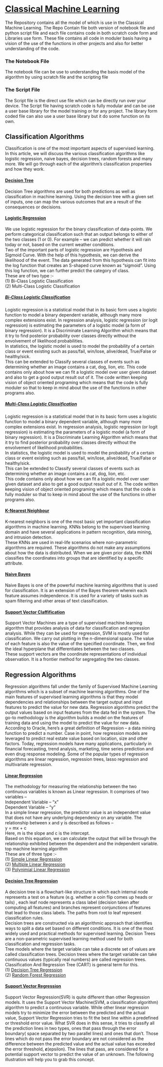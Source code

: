 # [Classical Machine Learning](https://github.com/anubhavsharma430/Classical-Machine-Learning) 
The Repository contains all the model of which is use in the Classical Machine Learning. The Repo Contain file both version of notebook file and python script file and each file contains code in both scratch code form and Libraries use form. These file contains all code in moduler basis having a vision of the use of the functions in other projects and also for better understanding of the code.<br>

### The Notebook File
The notebook file can be use to understanding the basis model of the algorithm by using scratch file and the scripting file

### The Script File
The Script file is the direct use file which can be directly run over your device. The Script file having scratch code is fully modular and can be use a user base library for the model training or for any project. The library form coded file can also use a user base library but it do some function on its own.

## Classification Algorithms
Classification is one of the most important aspects of supervised learning. In this article, we will discuss the various classification algorithms like logistic regression, naive bayes, decision trees, random forests and many more. We will go through each of the algorithm’s classification properties and how they work.

#### [Decision Tree](https://github.com/anubhavsharma430/Classical-Machine-Learning/tree/master/Classification/Decision%20Tree%20and%20Random%20Forest%20Classification)
Decision Tree algorithms are used for both predictions as well as classification in machine learning. Using the decision tree with a given set of inputs, one can map the various outcomes that are a result of the consequences or decisions.

#### [Logistic Regression](https://github.com/anubhavsharma430/Classical-Machine-Learning/tree/master/Classification/Logistic%20Regression)
We use logistic regression for the binary classification of data-points. We perform categorical classification such that an output belongs to either of the two classes (1 or 0). For example – we can predict whether it will rain today or not, based on the current weather conditions.<br>
Two of the important parts of logistic regression are Hypothesis and Sigmoid Curve. With the help of this hypothesis, we can derive the likelihood of the event. The data generated from this hypothesis can fit into the log function that creates an S-shaped curve known as “sigmoid”. Using this log function, we can further predict the category of class.<br>
These are of two type :-<br>
(1) Bi-Class Logistic Classification <br>
(2) Multi-Class Logistic Classification

##### [Bi-Class Logistic Classification](https://github.com/anubhavsharma430/Classical-Machine-Learning/tree/master/Classification/Logistic%20Regression/Bi%20Class%20Classification)
Logistic regression is a statistical model that in its basic form uses a logistic function to model a binary dependent variable, although many more complex extensions exist. In regression analysis, logistic regression (or logit regression) is estimating the parameters of a logistic model (a form of binary regression). It is a Discriminate Learning Algorithm which means that it try to find posterior probability over classes directly without the envolvement of likelihood probabilities.<br>
In statistics, the logistic model is used to model the probability of a certain class or event existing such as pass/fail, win/lose, alive/dead, True/False or healthy/sick. <br>
This can be extended to Classify several classes of events such as determining whether an image contains a cat, dog, lion, etc.
This code contains only about how we can fit a logistic model over user given dataset and also to get a good output result out of it. The code written keeping vision of object oriented programing which means that the code is fully moduler so that to keep in mind about the use of the functions in other programs also.

##### [Multi-Class Logistic Classification](https://github.com/anubhavsharma430/Classical-Machine-Learning/tree/master/Classification/Logistic%20Regression/Multi%20Class%20Classification)
Logistic regression is a statistical model that in its basic form uses a logistic function to model a binary dependent variable, although many more complex extensions exist. In regression analysis, logistic regression (or logit regression) is estimating the parameters of a logistic model (a form of binary regression). It is a Discriminate Learning Algorithm which means that it try to find posterior probability over classes directly without the envolvement of likelihood probabilities.<br>
In statistics, the logistic model is used to model the probability of a certain class or event existing such as pass/fail, win/lose, alive/dead, True/False or healthy/sick.<br>
This can be extended to Classify several classes of events such as determining whether an image contains a cat, dog, lion, etc.<br>
This code contains only about how we can fit a logistic model over user given dataset and also to get a good output result out of it. The code written keeping vision of object oriented programing which means that the code is fully moduler so that to keep in mind about the use of the functions in other programs also. 

#### [K-Nearest Neighbour]()
K-nearest neighbors is one of the most basic yet important classification algorithms in machine learning. KNNs belong to the supervised learning domain and have several applications in pattern recognition, data mining, and intrusion detection.<br>
These KNNs are used in real-life scenarios where non-parametric algorithms are required. These algorithms do not make any assumptions about how the data is distributed. When we are given prior data, the KNN classifies the coordinates into groups that are identified by a specific attribute.

#### [Naive Bayes]()
Naive Bayes is one of the powerful machine learning algorithms that is used for classification. It is an extension of the Bayes theorem wherein each feature assumes independence. It is used for a variety of tasks such as spam filtering and other areas of text classification.

#### [Support Vector Claffification]()
Support Vector Machines are a type of supervised machine learning algorithm that provides analysis of data for classification and regression analysis. While they can be used for regression, SVM is mostly used for classification. We carry out plotting in the n-dimensional space. The value of each feature is also the value of the specified coordinate. Then, we find the ideal hyperplane that differentiates between the two classes.<br>
These support vectors are the coordinate representations of individual observation. It is a frontier method for segregating the two classes.<br>

## Regression Algorithms
Regression algorithms fall under the family of Supervised Machine Learning algorithms which is a subset of machine learning algorithms. One of the main features of supervised learning algorithms is that they model dependencies and relationships between the target output and input features to predict the value for new data. Regression algorithms predict the output values based on input features from the data fed in the system. The go-to methodology is the algorithm builds a model on the features of training data and using the model to predict the value for new data.<br>
According to Oracle, here’s a great definition of Regression – a data mining function to predict a number. Case in point, how regression models are leveraged to predict real estate value based on location, size and other factors. Today, regression models have many applications, particularly in financial forecasting, trend analysis, marketing, time series prediction and even drug response modeling. Some of the popular types of regression algorithms are linear regression, regression trees, lasso regression and multivariate regression.

#### [Linear Regression](https://github.com/anubhavsharma430/Classical-Machine-Learning/tree/master/Regression/Linear%20Regression)
The methodology for measuring the relationship between the two continuous variables is known as Linear regression. It comprises of two variables –<br>
Independent Variable – “x”<br>
Dependent Variable – “y”<br>
In a simple linear regression, the predictor value is an independent value that does not have any underlying dependency on any variable. The relationship between x and y is described as follows –<br>
y = mx + c <br>
Here, m is the slope and c is the intercept.<br>
Based on this equation, we can calculate the output that will be through the relationship exhibited between the dependent and the independent variable.
top machine learning algorithm<br>
These are of three type :-<br>
(1) [Simple Linear Regression](https://github.com/anubhavsharma430/Classical-Machine-Learning/tree/master/Regression/Linear%20Regression/Simple%20Linear%20Regression)<br>
(2) [Multiple Linear Regression](https://github.com/anubhavsharma430/Classical-Machine-Learning/tree/master/Regression/Linear%20Regression/Multiple%20Linear%20regression)<br>
(3) [Polynimial Linear Regression](https://github.com/anubhavsharma430/Classical-Machine-Learning/tree/master/Regression/Linear%20Regression/Polynomial%20Linear%20Regression)

#### [Decision Tree Regression](https://github.com/anubhavsharma430/Classical-Machine-Learning/tree/master/Regression/Decision%20Tree%20and%20Random%20Forest%20Regression)
A decision tree is a flowchart-like structure in which each internal node represents a test on a feature (e.g. whether a coin flip comes up heads or tails) , each leaf node represents a class label (decision taken after computing all features) and branches represent conjunctions of features that lead to those class labels. The paths from root to leaf represent classification rules.<br>
Decision trees are constructed via an algorithmic approach that identifies ways to split a data set based on different conditions. It is one of the most widely used and practical methods for supervised learning. Decision Trees are a non-parametric supervised learning method used for both classification and regression tasks.<br>
Tree models where the target variable can take a discrete set of values are called classification trees. Decision trees where the target variable can take continuous values (typically real numbers) are called regression trees. Classification And Regression Tree (CART) is general term for this.<br>
(1) [Decision Tree Regression](https://github.com/anubhavsharma430/Classical-Machine-Learning/tree/master/Regression/Decision%20Tree%20and%20Random%20Forest%20Regression/Decision%20Tree%20Regression)<br>
(2) [Random Forest Regression](https://github.com/anubhavsharma430/Classical-Machine-Learning/tree/master/Regression/Decision%20Tree%20and%20Random%20Forest%20Regression/Random_Forest_Regression)

#### [Support Vector Regression](https://github.com/anubhavsharma430/Classical-Machine-Learning/tree/master/Regression/Support%20Vector%20Regression)
Support Vector Regression(SVR) is quite different than other Regression models. It uses the Support Vector Machine(SVM, a classification algorithm) algorithm to predict a continuous variable. While other linear regression models try to minimize the error between the predicted and the actual value, Support Vector Regression tries to fit the best line within a predefined or threshold error value. What SVR does in this sense, it tries to classify all the prediction lines in two types, ones that pass through the error boundary( space separated by two parallel lines) and ones that don’t. Those lines which do not pass the error boundary are not considered as the difference between the predicted value and the actual value has exceeded the error threshold, 𝞮(epsilon). The lines that pass, are considered for a potential support vector to predict the value of an unknown. The following illustration will help you to grab this concept.
